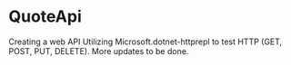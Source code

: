 # QuoteApi
Creating a web API
Utilizing Microsoft.dotnet-httprepl to test HTTP (GET, POST, PUT, DELETE). 
More updates to be done. 
